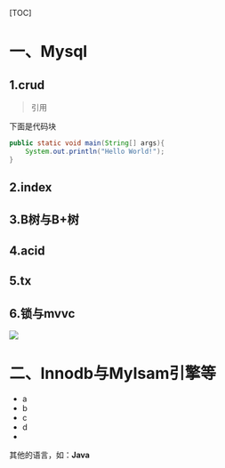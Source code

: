 [TOC]



# 一、Mysql

## 1.crud

> 引用  

下面是代码块

```java
public static void main(String[] args){
	System.out.println("Hello World!");
}
```



## 2.index

## 3.B树与B+树

## 4.acid

## 5.tx

## 6.锁与mvvc

![](C:\Users\Administrator\Desktop\regexp.jpg)

# 二、Innodb与MyIsam引擎等

- a
- b
- c
- d
- 

其他的语言，如：**Java**